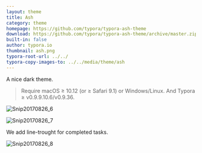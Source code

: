 ```yaml
---
layout: theme
title: Ash
category: theme
homepage: https://github.com/typora/typora-ash-theme
download: https://github.com/typora/typora-ash-theme/archive/master.zip
built-in: false
author: typora.io
thumbnail: ash.png
typora-root-url: ../../
typora-copy-images-to: ../../media/theme/ash
---
```


A nice dark theme. 

> Require macOS ≥ 10.12 (or ≥ Safari 9.1) or Windows/Linux. And Typora ≥ v0.9.9.10.6/v0.9.36.

![Snip20170826_6](/media/theme/ash/Snip20170826_6.png)

![Snip20170826_7](/media/theme/ash/Snip20170826_7.png)

We add line-trought for completed tasks.

![Snip20170826_8](/media/theme/ash/Snip20170826_8.png)

